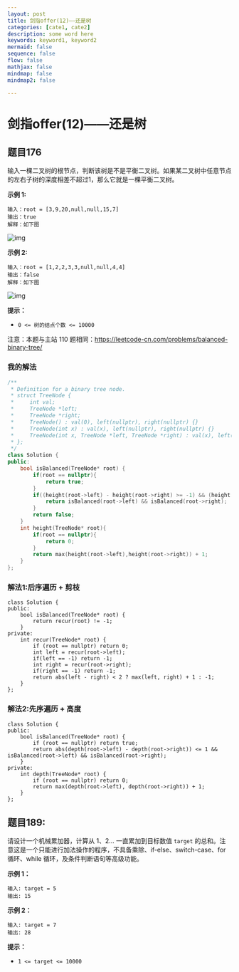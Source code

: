 ```yaml
---
layout: post
title: 剑指offer(12)——还是树
categories: [cate1, cate2]
description: some word here
keywords: keyword1, keyword2
mermaid: false
sequence: false
flow: false
mathjax: false
mindmap: false
mindmap2: false

---
```


# 剑指offer(12)——还是树

## 题目176

输入一棵二叉树的根节点，判断该树是不是平衡二叉树。如果某二叉树中任意节点的左右子树的深度相差不超过1，那么它就是一棵平衡二叉树。

 

**示例 1:**

```
输入：root = [3,9,20,null,null,15,7]
输出：true 
解释：如下图
```

![img](https://pic.leetcode.cn/1695102431-vbmWJn-image.png)

**示例 2:**

```
输入：root = [1,2,2,3,3,null,null,4,4]
输出：false
解释：如下图
```

![img](https://pic.leetcode.cn/1695102434-WlaxCo-image.png)

 

**提示：**

- `0 <= 树的结点个数 <= 10000`

注意：本题与主站 110 题相同：https://leetcode-cn.com/problems/balanced-binary-tree/

### 我的解法

```c++
/**
 * Definition for a binary tree node.
 * struct TreeNode {
 *     int val;
 *     TreeNode *left;
 *     TreeNode *right;
 *     TreeNode() : val(0), left(nullptr), right(nullptr) {}
 *     TreeNode(int x) : val(x), left(nullptr), right(nullptr) {}
 *     TreeNode(int x, TreeNode *left, TreeNode *right) : val(x), left(left), right(right) {}
 * };
 */
class Solution {
public:
    bool isBalanced(TreeNode* root) {
        if(root == nullptr){
            return true;
        }
        if((height(root->left) - height(root->right) >= -1) && (height(root->left) - height(root->right) <= 1)){
            return isBalanced(root->left) && isBalanced(root->right);
        }
        return false;
    }
    int height(TreeNode* root){
        if(root == nullptr){
            return 0;
        }
        return max(height(root->left),height(root->right)) + 1;
    }
};
```

### 解法1:后序遍历 + 剪枝

```
class Solution {
public:
    bool isBalanced(TreeNode* root) {
        return recur(root) != -1;
    }
private:
    int recur(TreeNode* root) {
        if (root == nullptr) return 0;
        int left = recur(root->left);
        if(left == -1) return -1;
        int right = recur(root->right);
        if(right == -1) return -1;
        return abs(left - right) < 2 ? max(left, right) + 1 : -1;
    }
};
```

### 解法2:先序遍历 + 高度

```
class Solution {
public:
    bool isBalanced(TreeNode* root) {
        if (root == nullptr) return true;
        return abs(depth(root->left) - depth(root->right)) <= 1 && isBalanced(root->left) && isBalanced(root->right);
    }
private:
    int depth(TreeNode* root) {
        if (root == nullptr) return 0;
        return max(depth(root->left), depth(root->right)) + 1;
    }
};
```

## 题目189:

请设计一个机械累加器，计算从 1、2... 一直累加到目标数值 `target` 的总和。注意这是一个只能进行加法操作的程序，不具备乘除、if-else、switch-case、for 循环、while 循环，及条件判断语句等高级功能。

**示例 1：**

```
输入: target = 5
输出: 15
```

**示例 2：**

```
输入: target = 7
输出: 28
```

**提示：**

- `1 <= target <= 10000`
